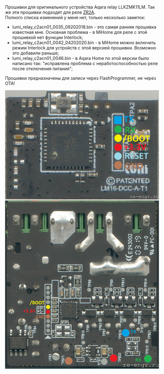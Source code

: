 Прошивки для оригинального устройства Aqara relay LLKZMK11LM. Так же эти прошивки подходят для реле [ZR2A](https://re-engr.ru/zr2a/).  
Полного списка изменений у меня нет, только несколько заметок:
* lumi_relay_c2acn01_0035_09202018.bin - это самая ранняя прошивка известная мне. Основная проблема - в MiHome для реле с этой прошивкой нет функции Interlock;
* lumi_relay_c2acn01_0042_04202020.bin - в MiHome можно включить режим Interlock для устройств с этой версией прошивки. Возможно это добавили раньше;
* lumi_relay_c2acn01_0046.bin - в Aqara Home по этой версии было написано так: "исправлена проблема с неработоспособностью реле после отключения питания";

Прошивки предназначены для записи через FlashProgrammer, не через OTA!

![Pins_0](aqara_relay_prog0.jpg)
![Pins_1](aqara_relay_prog1.jpg)
